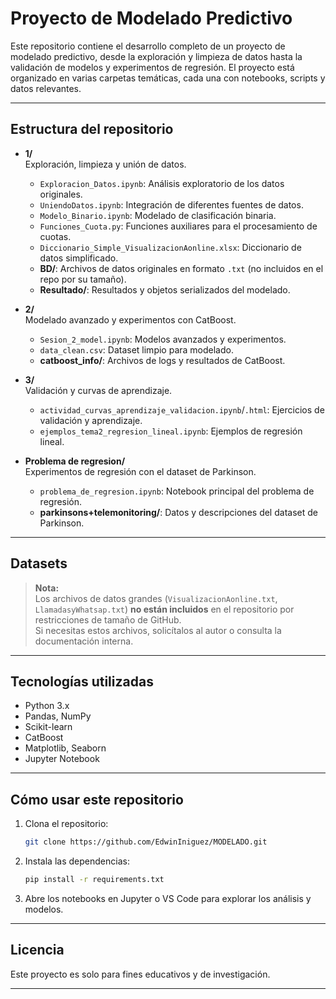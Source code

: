 # Proyecto de Modelado Predictivo

Este repositorio contiene el desarrollo completo de un proyecto de modelado predictivo, desde la exploración y limpieza de datos hasta la validación de modelos y experimentos de regresión. El proyecto está organizado en varias carpetas temáticas, cada una con notebooks, scripts y datos relevantes.

---

## Estructura del repositorio

- **1/**  
  Exploración, limpieza y unión de datos.  
  - `Exploracion_Datos.ipynb`: Análisis exploratorio de los datos originales.
  - `UniendoDatos.ipynb`: Integración de diferentes fuentes de datos.
  - `Modelo_Binario.ipynb`: Modelado de clasificación binaria.
  - `Funciones_Cuota.py`: Funciones auxiliares para el procesamiento de cuotas.
  - `Diccionario_Simple_VisualizacionAonline.xlsx`: Diccionario de datos simplificado.
  - **BD/**: Archivos de datos originales en formato `.txt` (no incluidos en el repo por su tamaño).
  - **Resultado/**: Resultados y objetos serializados del modelado.

- **2/**  
  Modelado avanzado y experimentos con CatBoost.
  - `Sesion_2_model.ipynb`: Modelos avanzados y experimentos.
  - `data_clean.csv`: Dataset limpio para modelado.
  - **catboost_info/**: Archivos de logs y resultados de CatBoost.

- **3/**  
  Validación y curvas de aprendizaje.
  - `actividad_curvas_aprendizaje_validacion.ipynb`/`.html`: Ejercicios de validación y aprendizaje.
  - `ejemplos_tema2_regresion_lineal.ipynb`: Ejemplos de regresión lineal.

- **Problema de regresion/**  
  Experimentos de regresión con el dataset de Parkinson.
  - `problema_de_regresion.ipynb`: Notebook principal del problema de regresión.
  - **parkinsons+telemonitoring/**: Datos y descripciones del dataset de Parkinson.

---

## Datasets

> **Nota:**  
> Los archivos de datos grandes (`VisualizacionAonline.txt`, `LlamadasyWhatsap.txt`) **no están incluidos** en el repositorio por restricciones de tamaño de GitHub.  
> Si necesitas estos archivos, solicítalos al autor o consulta la documentación interna.

---

## Tecnologías utilizadas

- Python 3.x
- Pandas, NumPy
- Scikit-learn
- CatBoost
- Matplotlib, Seaborn
- Jupyter Notebook

---

## Cómo usar este repositorio

1. Clona el repositorio:
   ```bash
   git clone https://github.com/EdwinIniguez/MODELADO.git
   ```
2. Instala las dependencias:
   ```bash
   pip install -r requirements.txt
   ```
3. Abre los notebooks en Jupyter o VS Code para explorar los análisis y modelos.

---

## Licencia

Este proyecto es solo para fines educativos y de investigación.

---
